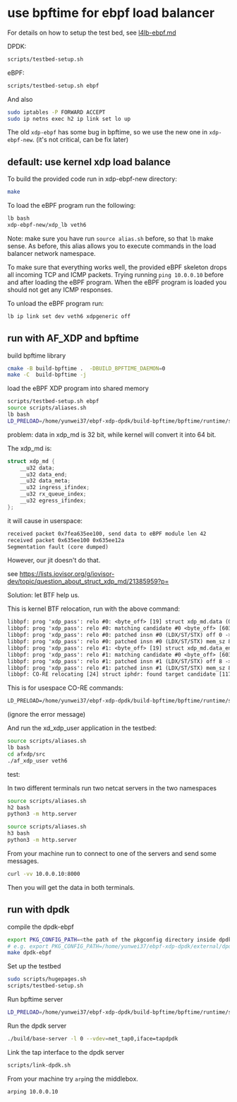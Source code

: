 # use bpftime for ebpf load balancer

For details on how to setup the test bed, see [l4lb-ebpf.md](l4lb-ebpf.md)

DPDK:

```sh
scripts/testbed-setup.sh
```

eBPF:

```sh
scripts/testbed-setup.sh ebpf
```

And also

```sh
sudo iptables -P FORWARD ACCEPT
sudo ip netns exec h2 ip link set lo up
```

The old `xdp-ebpf` has some bug in bpftime, so we use the new one in `xdp-ebpf-new`. (it's not critical, can be fix later)

## default: use kernel xdp load balance

To build the provided code run in xdp-ebpf-new directory:

```sh
make
```

To load the eBPF program run the following:

```sh
lb bash
xdp-ebpf-new/xdp_lb veth6
```

Note: make sure you have run `source alias.sh` before, so that `lb` make sense.
As before, this alias allows you to execute commands in the load balancer network namespace.

To make sure that everything works well, the provided eBPF skeleton drops all incoming TCP and ICMP packets.
Trying running `ping 10.0.0.10` before and after loading the eBPF program.
When the eBPF program is loaded you should not get any ICMP responses.

To unload the eBPF program run:

```sh
lb ip link set dev veth6 xdpgeneric off
```

## run with AF_XDP and bpftime

build bpftime library

```sh
cmake -B build-bpftime .  -DBUILD_BPFTIME_DAEMON=0
make -C  build-bpftime -j
```

load the eBPF XDP program into shared memory

```sh
scripts/testbed-setup.sh ebpf
source scripts/aliases.sh
lb bash
LD_PRELOAD=/home/yunwei37/ebpf-xdp-dpdk/build-bpftime/bpftime/runtime/syscall-server/libbpftime-syscall-server.so SPDLOG_LEVEL=trace xdp-ebpf-new/xdp_lb veth6 /home/yunwei37/ebpf-xdp-dpdk/xdp-ebpf-new/base.btf
```

problem: data in xdp_md is 32 bit, while kernel will convert it into 64 bit.

The xdp_md is:

```c
struct xdp_md {
    __u32 data;
    __u32 data_end;
    __u32 data_meta;
    __u32 ingress_ifindex;
    __u32 rx_queue_index;
    __u32 egress_ifindex;
};
```

it will cause in userspace:

```txt
received packet 0x7fea635ee100, send data to eBPF module len 42
received packet 0x635ee100 0x635ee12a
Segmentation fault (core dumped)
```

However, our jit doesn't do that.

see <https://lists.iovisor.org/g/iovisor-dev/topic/question_about_struct_xdp_md/21385959?p=>

Solution: let BTF help us.

This is kernel BTF relocation, run with the above command:

```txt
libbpf: prog 'xdp_pass': relo #0: <byte_off> [19] struct xdp_md.data (0:0 @ offset 0)
libbpf: prog 'xdp_pass': relo #0: matching candidate #0 <byte_off> [6034] struct xdp_md.data (0:0 @ offset 0)
libbpf: prog 'xdp_pass': relo #0: patched insn #0 (LDX/ST/STX) off 0 -> 0
libbpf: prog 'xdp_pass': relo #0: patched insn #0 (LDX/ST/STX) mem_sz 8 -> 4
libbpf: prog 'xdp_pass': relo #1: <byte_off> [19] struct xdp_md.data_end (0:1 @ offset 8)
libbpf: prog 'xdp_pass': relo #1: matching candidate #0 <byte_off> [6034] struct xdp_md.data_end (0:1 @ offset 4)
libbpf: prog 'xdp_pass': relo #1: patched insn #1 (LDX/ST/STX) off 8 -> 4
libbpf: prog 'xdp_pass': relo #1: patched insn #1 (LDX/ST/STX) mem_sz 8 -> 4
libbpf: CO-RE relocating [24] struct iphdr: found target candidate [11775] struct iphdr in [vmlinux]
```

This is for usespace CO-RE commands:

```txt
LD_PRELOAD=/home/yunwei37/ebpf-xdp-dpdk/build-bpftime/bpftime/runtime/syscall-server/libbpftime-syscall-server.so SPDLOG_LEVEL=trace xdp-ebpf-new/xdp_lb veth6 /home/yunwei37/ebpf-xdp-dpdk/xdp-ebpf-new/base.btf
```

(ignore the error message)

And run the xd_xdp_user application in the testbed:

```sh
source scripts/aliases.sh
lb bash
cd afxdp/src
./af_xdp_user veth6
```

test:

In two different terminals run two netcat servers in the two namespaces

```sh
source scripts/aliases.sh
h2 bash
python3 -m http.server
```

```sh
source scripts/aliases.sh
h3 bash
python3 -m http.server
```

From your machine run to connect to one of the servers and send some messages.

```sh
curl -vv 10.0.0.10:8000
```

Then you will get the data in both terminals.

## run with dpdk

compile the dpdk-ebpf

```sh
export PKG_CONFIG_PATH=<the path of the pkgconfig directory inside dpdk>
# e.g. export PKG_CONFIG_PATH=/home/yunwei37/ebpf-xdp-dpdk/external/dpdk/install-dir/lib/x86_64-linux-gnu/pkgconfig
make dpdk-ebpf
```

Set up the testbed

```sh
sudo scripts/hugepages.sh
scripts/testbed-setup.sh 
```

Run bpftime server

```sh
LD_PRELOAD=/home/yunwei37/ebpf-xdp-dpdk/build-bpftime/bpftime/runtime/syscall-server/libbpftime-syscall-server.so SPDLOG_LEVEL=trace xdp-ebpf-new/xdp_lb veth6 /home/yunwei37/ebpf-xdp-dpdk/xdp-ebpf-new/base.btf
```

Run the dpdk server

```sh
./build/base-server -l 0 --vdev=net_tap0,iface=tapdpdk
```

Link the tap interface to the dpdk server

```sh
scripts/link-dpdk.sh
```

From your machine try `arp`ing the middlebox.

```sh
arping 10.0.0.10
```
